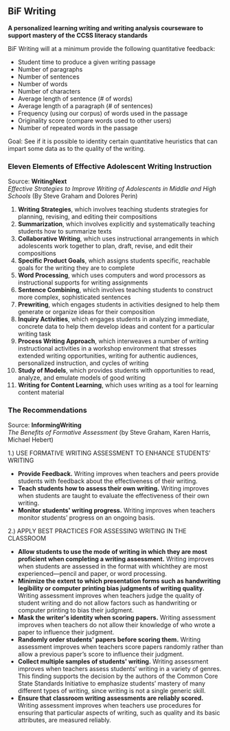 ## BiF Writing

**A personalized learning writing and writing analysis courseware to support mastery of the CCSS literacy standards**

BiF Writing will at a minimum provide the following quantitative feedback:
- Student time to produce a given writing passage
- Number of paragraphs
- Number of sentences
- Number of words
- Number of characters
- Average length of sentence (# of words)
- Average length of a paragraph (# of sentences)
- Frequency (using our corpus) of words used in the passage
- Originality score (compare words used to other users)
- Number of repeated words in the passage

Goal: See if it is possible to identity certain quantitative heuristics that can impart some data as to the quality of the writing.

### Eleven Elements of Effective Adolescent Writing Instruction
Source: **WritingNext**  
*Effective Strategies to Improve Writing of Adolescents in Middle and High Schools* (By Steve Graham and Dolores Perin)

1. **Writing Strategies**, which involves teaching students strategies for planning, revising, and editing their compositions  
2. **Summarization**, which involves explicitly and systematically teaching students how to summarize texts  
3. **Collaborative Writing**, which uses instructional arrangements in which adolescents work together to plan, draft, revise, and edit their compositions  
4. **Specific Product Goals**, which assigns students specific, reachable goals for the writing they are to complete  
5. **Word Processing**, which uses computers and word processors as instructional supports for writing assignments  
6. **Sentence Combining**, which involves teaching students to construct more complex, sophisticated sentences  
7. **Prewriting**, which engages students in activities designed to help them generate or organize ideas for their composition  
8. **Inquiry Activities**, which engages students in analyzing immediate, concrete data to help them develop ideas and content for a particular writing task  
9. **Process Writing Approach**, which interweaves a number of writing instructional activities in a workshop environment that stresses extended writing opportunities, writing for authentic audiences, personalized instruction, and cycles of writing  
10. **Study of Models**, which provides students with opportunities to read, analyze, and emulate models of good writing  
11. **Writing for Content Learning**, which uses writing as a tool for learning content material  

### The Recommendations 
Source: **InformingWriting**  
*The Benefits of Formative Assessment* (by Steve Graham, Karen Harris, Michael Hebert)

1.) USE FORMATIVE WRITING ASSESSMENT TO ENHANCE STUDENTS’ WRITING

- **Provide Feedback.** Writing improves when teachers and peers provide students with feedback about the effectiveness of their writing.
- **Teach students how to assess their own writing.** Writing improves when students are taught to evaluate the effectiveness of their own writing.
- **Monitor students' writing progress.** Writing improves when teachers monitor students’ progress on an ongoing basis.

2.) APPLY BEST PRACTICES FOR ASSESSING WRITING IN THE CLASSROOM

- **Allow students to use the mode of writing in which they are most proficient when completing a writing assessment.** Writing improves when students are assessed in the format with whichthey are most experienced—pencil and paper, or word processing.
- **Minimize the extent to which presentation forms such as handwriting legibility or computer printing bias judgments of writing quality.** Writing assessment improves when teachers judge the quality of student writing and do not allow factors such as handwriting or computer printing to bias their judgment.
- **Mask the writer's identity when scoring papers.** Writing assessment improves when teachers do not allow their knowledge of who wrote a paper to influence their judgment.
- **Randomly order students' papers before scoring them.** Writing assessment improves when teachers score papers randomly rather than allow a previous paper’s score to influence their judgment.
- **Collect multiple samples of students' writing.** Writing assessment improves when teachers assess students’ writing in a variety of genres. This finding supports the decision by the authors of the Common Core State Standards Initiative to emphasize students’ mastery of many different types of writing, since writing is not a single generic skill.
- **Ensure that classroom writing assessments are reliably scored.** Writing assessment improves when teachers use procedures for ensuring that particular aspects of writing, such as quality and its basic attributes, are measured reliably.